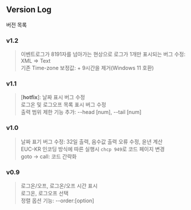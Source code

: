 ## Version Log
버전 목록

### v1.2
> 이벤트로그가 8191자를 넘아가는 현상으로 로그가 1개만 표시되는 버그 수정: XML => Text  
> 기존 Time-zone 보정값: + 9시간을 제거(Windows 11 호환)

### v1.1
> \[**hotfix**\]: 날짜 표시 버그 수정  
> 로그온 및 로그오프 목록 표시 버그 수정  
> 출력 범위 제한 기능 추가: --head \[num\], --tail \[num\]  

### v1.0
> 날짜 표기 버그 수정: 32일 출력, 음수값 출력 오류 수정, 윤년 계산  
> EUC-KR 인코딩 방식에 따른 실행시 `chcp 949`로 코드 페이지 변경  
> goto -> call: 코드 간략화  

### v0.9
> 로그온/오프, 로그온/오프 시간 표시  
> 로그온, 로그오프 선택  
> 정렬 옵션 기능: --order:\[option\]  
